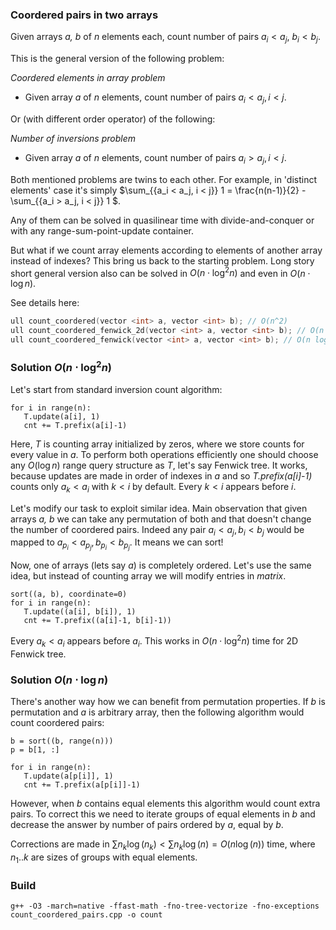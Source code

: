 ### Coordered pairs in two arrays
Given arrays _a, b_ of _n_ elements each, count number of pairs $a_i < a_j$,  $b_i < b_j$.

This is the general version of the following problem:

*Coordered elements in array problem*
- Given array _a_ of _n_ elements, count number of pairs $a_i < a_j, i < j$. 

Or (with different order operator) of the following:

*Number of inversions problem*
- Given array _a_ of _n_ elements, count number of pairs $a_i > a_j, i < j$. 

Both mentioned problems are twins to each other.
For example, in 'distinct elements' case it's simply $\sum_{\{a_i < a_j, i < j\}} 1 = \frac{n(n-1)}{2} - \sum_{\{a_i > a_j, i < j\}} 1 $. 

Any of them can be solved in quasilinear time with divide-and-conquer or with any range-sum-point-update container.

But what if we count array elements according to elements of another array instead of indexes? This bring us back to the starting problem.
Long story short general version also can be solved in $O(n \cdot \log^2 n)$ and even in $O(n \cdot \log n)$. 

See details here:
```cpp
ull count_coordered(vector <int> a, vector <int> b); // O(n^2)
ull count_coordered_fenwick_2d(vector <int> a, vector <int> b); // O(n (log n)^2)
ull count_coordered_fenwick(vector <int> a, vector <int> b); // O(n log n)
```

### Solution $O(n \cdot \log^2 n)$
Let's start from standard inversion count algorithm:
```
for i in range(n):
   T.update(a[i], 1)
   cnt += T.prefix(a[i]-1)
```
Here, _T_ is counting array initialized by zeros, where we store counts for every value in _a_.
To perform both operations efficiently one should choose any $O(\log n)$ range query structure as _T_, let's say Fenwick tree.
It works, because updates are made in order of indexes in _a_ and so _T.prefix(a[i]-1)_ counts only $a_k < a_i$ with $k < i$ by default.
Every $k < i$ appears before $i$.

Let's modify our task to exploit similar idea. Main observation that given arrays _a, b_ we can take any permutation of both and that
doesn't change the number of coordered pairs. Indeed any pair $a_i < a_j, b_i < b_j$ would be mapped to $a_{p_i} < a_{p_j}, b_{p_i} < b_{p_j}$.
It means we can sort!

Now, one of arrays (lets say _a_) is completely ordered. Let's use the same idea, but instead of counting array we will modify entries in _matrix_.

```
sort((a, b), coordinate=0) 
for i in range(n):
   T.update((a[i], b[i]), 1)
   cnt += T.prefix((a[i]-1, b[i]-1))
```
Every $a_k < a_i$ appears before $a_i$. 
This works in $O(n \cdot \log^2 n)$ time for 2D Fenwick tree.

### Solution $O(n \cdot \log n)$
There's another way how we can benefit from permutation properties.
If _b_ is permutation and _a_ is arbitrary array, then the following algorithm would count coordered pairs:
```
b = sort((b, range(n)))
p = b[1, :]

for i in range(n):
   T.update(a[p[i]], 1)
   cnt += T.prefix(a[p[i]]-1)
```
However, when _b_ contains equal elements this algorithm would count extra pairs. 
To correct this we need to iterate groups of equal elements in _b_ 
and decrease the answer by number of pairs ordered by _a_, equal by _b_.

Corrections are made in $\sum n_k \log(n_k) < \sum n_k \log(n) = O(n \log(n))$ time, where $n_1..k$ are sizes of groups with equal elements.

### Build
```
g++ -O3 -march=native -ffast-math -fno-tree-vectorize -fno-exceptions count_coordered_pairs.cpp -o count
```
